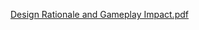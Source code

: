 [Design Rationale and Gameplay Impact.pdf](https://github.com/user-attachments/files/18716400/Design.Rationale.and.Gameplay.Impact.pdf)
